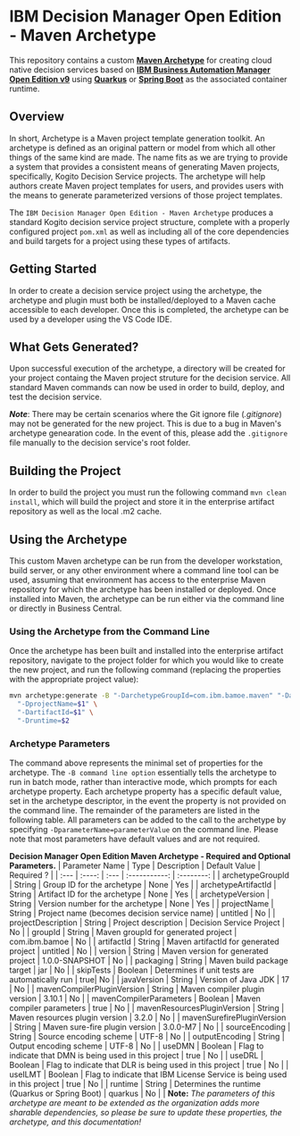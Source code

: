 # IBM Decision Manager Open Edition - Maven Archetype
This repository contains a custom [**Maven Archetype**](https://maven.apache.org/guides/introduction/introduction-to-archetypes.html) for creating cloud native decision services based on [**IBM Business Automation Manager Open Edition v9**](https://www.ibm.com/docs/en/ibamoe/9.2.x) using [**Quarkus**](https://https://quarkus.io//) or [**Spring Boot**](https://spring.io/) as the associated container runtime.

## Overview
In short, Archetype is a Maven project template generation toolkit. An archetype is defined as an original pattern or model from which all other things of the same kind are made. The name fits as we are trying to provide a system that provides a consistent means of generating Maven projects, specifically, Kogito Decision Service projects. The archetype will help authors create Maven project templates for users, and provides users with the means to generate parameterized versions of those project templates.

The `IBM Decision Manager Open Edition - Maven Archetype` produces a standard Kogito decision service project structure, complete with a properly configured project `pom.xml` as well as including all of the core dependencies and build targets for a project using these types of artifacts.  

## Getting Started
In order to create a decision service project using the archetype, the archetype and plugin must both be installed/deployed to a Maven cache accessible to each developer. Once this is completed, the archetype can be used by a developer using the VS Code IDE.

## What Gets Generated?
Upon successful execution of the archetype, a directory will be created for your project containg the Maven project struture for the decision service.  All standard Maven commands can now be used in order to build, deploy, and test the decision service.

**_Note_**: There may be certain scenarios where the Git ignore file (_.gitignore_) may not be generated for the new  project.  This is due to a bug in Maven's archetype genearation code.  In the event of this, please add the `.gitignore` file manually to the decision service's root folder.

## Building the Project
In order to build the project you must run the following command `mvn clean install`, which will build the project and store it in the enterprise artifact repository as well as the local .m2 cache. 

## Using the Archetype
This custom Maven archetype can be run from the developer workstation, build server, or any other environment where a command line tool can be used, assuming that environment has access to the enterprise Maven repository for which the archetype has been installed or deployed. Once installed into Maven, the archetype can be run either via the command line or directly in Business Central.

### Using the Archetype from the Command Line
Once the archetype has been built and installed into the enterprise artifact repository, navigate to the project folder for which you would like to create the new project, and run the following command (replacing the properties with the appropriate project value):

```bash
mvn archetype:generate -B "-DarchetypeGroupId=com.ibm.bamoe.maven" "-DarchetypeArtifactId=dmoe-maven-archetype" "-DarchetypeVersion=1.0.0" \
  "-DprojectName=$1" \
  "-DartifactId=$1" \
  "-Druntime=$2
```

### Archetype Parameters

The command above represents the minimal set of properties for the archetype. The `-B command line option` essentially tells the archetype to run in batch mode, rather than interactive mode, which prompts for each archetype property. Each archetype property has a specific default value, set in the archetype descriptor, in the event the property is not provided on the command line. The remainder of the parameters are listed in the following table. All parameters can be added to the call to the archetype by specifying `-DparameterName=parameterValue` on the command line. Please note that most parameters have default values and are not required.

**Decision Manager Open Edition Maven Archetype - Required and Optional Parameters.**
| Parameter Name | Type   | Description | Default Value | Required ? |
| :---           | :----: | :---        | :-----------: | :--------: |
| archetypeGroupId | String | Group ID for the archetype | None | Yes |
| archetypeArtifactId | String | Artifact ID for the archetype | None | Yes |
| archetypeVersion | String | Version number for the archetype | None | Yes |
| projectName | String | Project name (becomes decision service name) | untitled | No |
| projectDescription | String | Project description | Decision Service Project | No |
| groupId | String | Maven groupId for generated project | com.ibm.bamoe | No |
| artifactId | String | Maven artifactId for generated project | untitled | No |
| version | String | Maven version for generated project | 1.0.0-SNAPSHOT | No |
| packaging | String | Maven build package target | jar | No |
| skipTests | Boolean | Determines if unit tests are automatically run | true| No |
| javaVersion | String | Version of Java JDK | 17 | No |
| mavenCompilerPluginVersion | String | Maven compiler plugin version | 3.10.1 | No |
| mavenCompilerParameters | Boolean | Maven compiler parameters | true | No |
| mavenResourcesPluginVersion | String | Maven resources plugin version | 3.2.0 | No |
| mavenSurefirePluginVersion | String | Maven sure-fire plugin version | 3.0.0-M7 | No |
| sourceEncoding | String | Source encoding scheme | UTF-8 | No |
| outputEncoding | String | Output encoding scheme | UTF-8 | No |
| useDMN | Boolean | Flag to indicate that DMN is being used in this project | true | No |
| useDRL | Boolean | Flag to indicate that DLR is being used in this project | true | No |
| useILMT | Boolean | Flag to indicate that IBM License Service is being used in this project | true | No |
| runtime | String | Determines the runtime (Quarkus or Spring Boot) | quarkus | No |
|
**Note:** *The parameters of this archetype are meant to be extended as the organization adds more sharable dependencies, so please be sure to update these properties, the archetype, and this documentation!*


